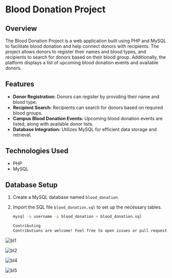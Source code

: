 # Blood Donation Project

## Overview

The Blood Donation Project is a web application built using PHP and MySQL to facilitate blood donation and help connect donors with recipients. The project allows donors to register their names and blood types, and recipients to search for donors based on their blood group. Additionally, the platform displays a list of upcoming blood donation events and available donors.

## Features

- **Donor Registration:** Donors can register by providing their name and blood type.
- **Recipient Search:** Recipients can search for donors based on required blood groups.
- **Campus Blood Donation Events:** Upcoming blood donation events are listed, along with available donor lists.
- **Database Integration:** Utilizes MySQL for efficient data storage and retrieval.

## Technologies Used

- PHP
- MySQL

## Database Setup

1. Create a MySQL database named `blood_donation`.

2. Import the SQL file `blood_donation.sql` to set up the necessary tables.

   ```bash
   mysql -u username -p blood_donation < blood_donation.sql

   Contributing
   Contributions are welcome! Feel free to open issues or pull requests to enhance the project. Please follow the contribution guidelines.

   
![bl1](https://github.com/Kajal454/Blood-Donation-project/assets/114655926/73b4dac7-c89e-4372-be05-88d577defc66)

![bl2](https://github.com/Kajal454/Blood-Donation-project/assets/114655926/4cb93c4a-3432-48c8-9302-a6c1f2e00cd7)

![bl4](https://github.com/Kajal454/Blood-Donation-project/assets/114655926/f457ccfe-15ee-44eb-b2b1-d3b75d575574)

![bl5](https://github.com/Kajal454/Blood-Donation-project/assets/114655926/3e4cb263-bf9f-4315-9d68-99ddef51b03d)

